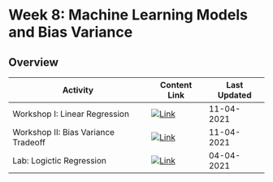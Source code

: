 # Week 8: Machine Learning Models and Bias Variance

## Overview
| **Activity**                   | Content Link    | Last Updated |
| ---------------                | --------------- | ----------   |
| Workshop I: Linear Regression| [![Link](../tools/buttons/open-markdown.svg)](workshop/lin-reg/lin-reg.md) | 11-04-2021 |
| Workshop II: Bias Variance Tradeoff | [![Link](../tools/buttons/open-markdown.svg)](workshop/bias-var/bias_var.md) | 11-04-2021 |
| Lab: Logictic Regression      | [![Link](../tools/buttons/open-article.svg)](lab/README.md)  | 04-04-2021 |
